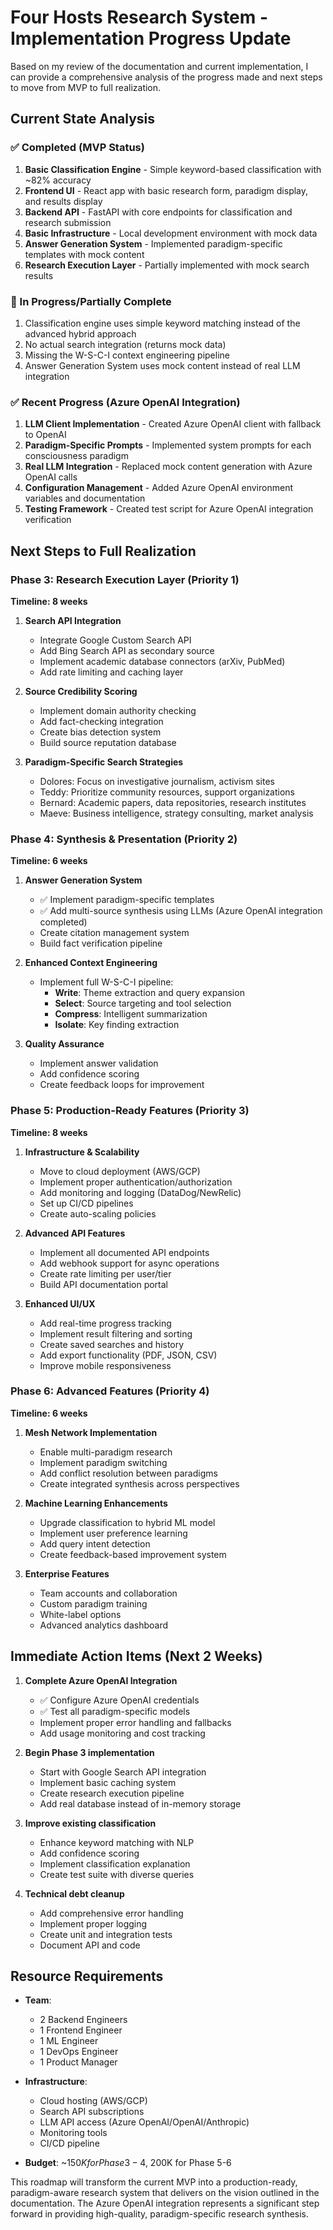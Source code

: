 # Four Hosts Research System - Implementation Progress Update

Based on my review of the documentation and current implementation, I can provide a comprehensive analysis of the progress made and next steps to move from MVP to full realization.

## Current State Analysis

### ✅ Completed (MVP Status)
1. **Basic Classification Engine** - Simple keyword-based classification with ~82% accuracy
2. **Frontend UI** - React app with basic research form, paradigm display, and results display
3. **Backend API** - FastAPI with core endpoints for classification and research submission
4. **Basic Infrastructure** - Local development environment with mock data
5. **Answer Generation System** - Implemented paradigm-specific templates with mock content
6. **Research Execution Layer** - Partially implemented with mock search results

### 🚧 In Progress/Partially Complete
1. Classification engine uses simple keyword matching instead of the advanced hybrid approach
2. No actual search integration (returns mock data)
3. Missing the W-S-C-I context engineering pipeline
4. Answer Generation System uses mock content instead of real LLM integration

### ✅ Recent Progress (Azure OpenAI Integration)
1. **LLM Client Implementation** - Created Azure OpenAI client with fallback to OpenAI
2. **Paradigm-Specific Prompts** - Implemented system prompts for each consciousness paradigm
3. **Real LLM Integration** - Replaced mock content generation with Azure OpenAI calls
4. **Configuration Management** - Added Azure OpenAI environment variables and documentation
5. **Testing Framework** - Created test script for Azure OpenAI integration verification

## Next Steps to Full Realization

### Phase 3: Research Execution Layer (Priority 1)
**Timeline: 8 weeks**

1. **Search API Integration**
   - Integrate Google Custom Search API
   - Add Bing Search API as secondary source
   - Implement academic database connectors (arXiv, PubMed)
   - Add rate limiting and caching layer

2. **Source Credibility Scoring**
   - Implement domain authority checking
   - Add fact-checking integration
   - Create bias detection system
   - Build source reputation database

3. **Paradigm-Specific Search Strategies**
   - Dolores: Focus on investigative journalism, activism sites
   - Teddy: Prioritize community resources, support organizations
   - Bernard: Academic papers, data repositories, research institutes
   - Maeve: Business intelligence, strategy consulting, market analysis

### Phase 4: Synthesis & Presentation (Priority 2)
**Timeline: 6 weeks**

1. **Answer Generation System**
   - ✅ Implement paradigm-specific templates
   - ✅ Add multi-source synthesis using LLMs (Azure OpenAI integration completed)
   - Create citation management system
   - Build fact verification pipeline

2. **Enhanced Context Engineering**
   - Implement full W-S-C-I pipeline:
     - **Write**: Theme extraction and query expansion
     - **Select**: Source targeting and tool selection
     - **Compress**: Intelligent summarization
     - **Isolate**: Key finding extraction

3. **Quality Assurance**
   - Implement answer validation
   - Add confidence scoring
   - Create feedback loops for improvement

### Phase 5: Production-Ready Features (Priority 3)
**Timeline: 8 weeks**

1. **Infrastructure & Scalability**
   - Move to cloud deployment (AWS/GCP)
   - Implement proper authentication/authorization
   - Add monitoring and logging (DataDog/NewRelic)
   - Set up CI/CD pipelines
   - Create auto-scaling policies

2. **Advanced API Features**
   - Implement all documented API endpoints
   - Add webhook support for async operations
   - Create rate limiting per user/tier
   - Build API documentation portal

3. **Enhanced UI/UX**
   - Add real-time progress tracking
   - Implement result filtering and sorting
   - Create saved searches and history
   - Add export functionality (PDF, JSON, CSV)
   - Improve mobile responsiveness

### Phase 6: Advanced Features (Priority 4)
**Timeline: 6 weeks**

1. **Mesh Network Implementation**
   - Enable multi-paradigm research
   - Implement paradigm switching
   - Add conflict resolution between paradigms
   - Create integrated synthesis across perspectives

2. **Machine Learning Enhancements**
   - Upgrade classification to hybrid ML model
   - Implement user preference learning
   - Add query intent detection
   - Create feedback-based improvement system

3. **Enterprise Features**
   - Team accounts and collaboration
   - Custom paradigm training
   - White-label options
   - Advanced analytics dashboard

## Immediate Action Items (Next 2 Weeks)

1. **Complete Azure OpenAI Integration**
   - ✅ Configure Azure OpenAI credentials
   - ✅ Test all paradigm-specific models
   - Implement proper error handling and fallbacks
   - Add usage monitoring and cost tracking

2. **Begin Phase 3 implementation**
   - Start with Google Search API integration
   - Implement basic caching system
   - Create research execution pipeline
   - Add real database instead of in-memory storage

3. **Improve existing classification**
   - Enhance keyword matching with NLP
   - Add confidence scoring
   - Implement classification explanation
   - Create test suite with diverse queries

4. **Technical debt cleanup**
   - Add comprehensive error handling
   - Implement proper logging
   - Create unit and integration tests
   - Document API and code

## Resource Requirements

- **Team**:
  - 2 Backend Engineers
  - 1 Frontend Engineer
  - 1 ML Engineer
  - 1 DevOps Engineer
  - 1 Product Manager

- **Infrastructure**:
  - Cloud hosting (AWS/GCP)
  - Search API subscriptions
  - LLM API access (Azure OpenAI/OpenAI/Anthropic)
  - Monitoring tools
  - CI/CD pipeline

- **Budget**: ~$150K for Phase 3-4, ~$200K for Phase 5-6

This roadmap will transform the current MVP into a production-ready, paradigm-aware research system that delivers on the vision outlined in the documentation. The Azure OpenAI integration represents a significant step forward in providing high-quality, paradigm-specific research synthesis.
